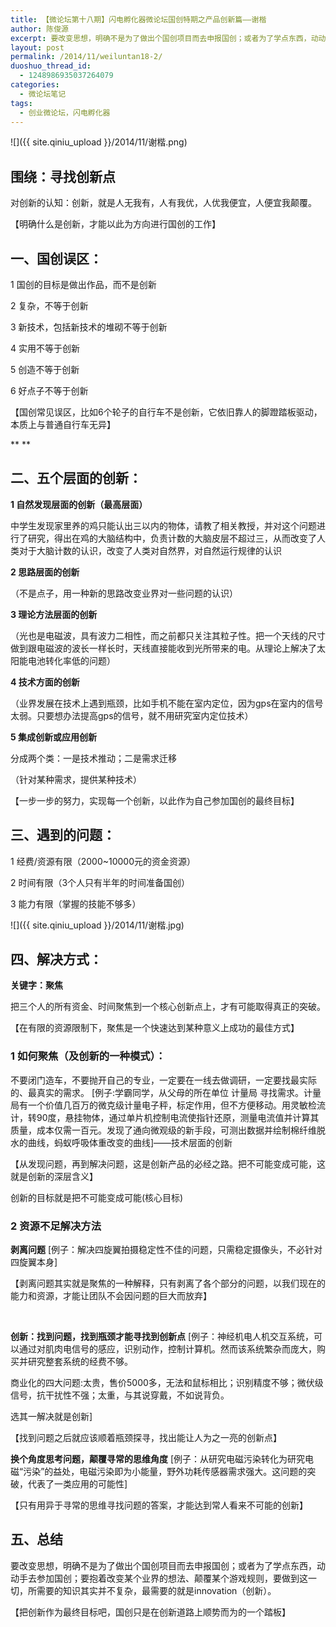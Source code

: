 ```yaml
---
title: 【微论坛第十八期】闪电孵化器微论坛国创特期之产品创新篇——谢楷
author: 陈俊源
excerpt: 要改变思想，明确不是为了做出个国创项目而去申报国创；或者为了学点东西，动动手去参加国创；要抱着改变某个业界的想法、颠覆某个游戏规则，要做到这一切，所需要的知识其实并不复杂，最需要的就是innovation（创新）——谢楷
layout: post
permalink: /2014/11/weiluntan18-2/
duoshuo_thread_id:
  - 1248986935037264079
categories:
  - 微论坛笔记
tags:
  - 创业微论坛，闪电孵化器
---
```


![]({{ site.qiniu_upload }}/2014/11/谢楷.png)

## 围绕：寻找创新点

对创新的认知：创新，就是人无我有，人有我优，人优我便宜，人便宜我颠覆。

【明确什么是创新，才能以此为方向进行国创的工作】

## **一、国创误区：**

1 国创的目标是做出作品，而不是创新

2 复杂，不等于创新

3 新技术，包括新技术的堆砌不等于创新

4 实用不等于创新

5 创造不等于创新

6 好点子不等于创新

【国创常见误区，比如6个轮子的自行车不是创新，它依旧靠人的脚蹬踏板驱动，本质上与普通自行车无异】

** **

## **二、五个层面的创新：**

**1 自然发现层面的创新（最高层面）**

中学生发现家里养的鸡只能认出三以内的物体，请教了相关教授，并对这个问题进行了研究，得出在鸡的大脑结构中，负责计数的大脑皮层不超过三，从而改变了人类对于大脑计数的认识，改变了人类对自然界，对自然运行规律的认识

**2 思路层面的创新**

（不是点子，用一种新的思路改变业界对一些问题的认识）

**3 理论方法层面的创新**

（光也是电磁波，具有波力二相性，而之前都只关注其粒子性。把一个天线的尺寸做到跟电磁波的波长一样长时，天线直接能收到光所带来的电。从理论上解决了太阳能电池转化率低的问题）

**4 技术方面的创新**

（业界发展在技术上遇到瓶颈，比如手机不能在室内定位，因为gps在室内的信号太弱。只要想办法提高gps的信号，就不用研究室内定位技术）

**5 集成创新或应用创新**

分成两个类：一是技术推动；二是需求迁移

（针对某种需求，提供某种技术）

【一步一步的努力，实现每一个创新，以此作为自己参加国创的最终目标】

## 

## **三、遇到的问题：**

1 经费/资源有限（2000~10000元的资金资源）

2 时间有限（3个人只有半年的时间准备国创）

3 能力有限（掌握的技能不够多）


![]({{ site.qiniu_upload }}/2014/11/谢楷.jpg)

## **四、解决方式：**

**关键字：聚焦**

把三个人的所有资金、时间聚焦到一个核心创新点上，才有可能取得真正的突破。

【在有限的资源限制下，聚焦是一个快速达到某种意义上成功的最佳方式】

### 

### 1 如何聚焦（及创新的一种模式）：

不要闭门造车，不要抛开自己的专业，一定要在一线去做调研，一定要找最实际的、最真实的需求。 [例子:学霸同学，从父母的所在单位 计量局 寻找需求。计量局有一个价值几百万的微克级计量电子秤，标定作用，但不方便移动。用灵敏检流计，转90度，悬挂物体，通过单片机控制电流使指针还原，测量电流值并计算其质量，成本仅需一百元。发现了通向微观级的新手段，可测出数据并绘制棉纤维脱水的曲线，蚂蚁呼吸体重改变的曲线]——技术层面的创新

【从发现问题，再到解决问题，这是创新产品的必经之路。把不可能变成可能，这就是创新的深层含义】


创新的目标就是把不可能变成可能(核心目标)

### 

### 2 资源不足解决方法

**剥离问题** [例子：解决四旋翼拍摄稳定性不佳的问题，只需稳定摄像头，不必针对四旋翼本身] 

【剥离问题其实就是聚焦的一种解释，只有剥离了各个部分的问题，以我们现在的能力和资源，才能让团队不会因问题的巨大而放弃】

&nbsp;

**创新：找到问题，找到瓶颈才能寻找到创新点** [例子：神经机电人机交互系统，可以通过对肌肉电信号的感应，识别动作，控制计算机。然而该系统繁杂而庞大，购买并研究整套系统的经费不够。</p> 

商业化的四大问题:太贵，售价5000多，无法和鼠标相比；识别精度不够；微伏级信号，抗干扰性不强；太重，与其说穿戴，不如说背负。

选其一解决就是创新] 

【找到问题之后就应该顺着瓶颈探寻，找出能让人为之一亮的创新点】

**换个角度思考问题，颠覆寻常的思维角度** [例子：从研究电磁污染转化为研究电磁“污染”的益处，电磁污染即为小能量，野外功耗传感器需求强大。这问题的突破，代表了一类应用的可能性] 

【只有用异于寻常的思维寻找问题的答案，才能达到常人看来不可能的创新】

## **五、总结**

要改变思想，明确不是为了做出个国创项目而去申报国创；或者为了学点东西，动动手去参加国创；要抱着改变某个业界的想法、颠覆某个游戏规则，要做到这一切，所需要的知识其实并不复杂，最需要的就是innovation（创新）。

【把创新作为最终目标吧，国创只是在创新道路上顺势而为的一个踏板】
